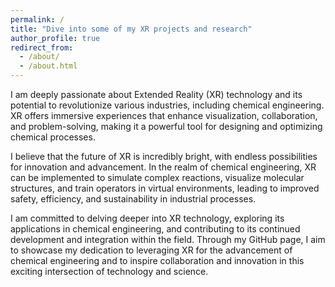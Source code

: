 ```yaml
---
permalink: /
title: "Dive into some of my XR projects and research"
author_profile: true
redirect_from: 
  - /about/
  - /about.html
---
```


I am deeply passionate about Extended Reality (XR) technology and its potential to revolutionize various industries, including chemical engineering. XR offers immersive experiences that enhance visualization, collaboration, and problem-solving, making it a powerful tool for designing and optimizing chemical processes.

I believe that the future of XR is incredibly bright, with endless possibilities for innovation and advancement. In the realm of chemical engineering, XR can be implemented to simulate complex reactions, visualize molecular structures, and train operators in virtual environments, leading to improved safety, efficiency, and sustainability in industrial processes.

I am committed to delving deeper into XR technology, exploring its applications in chemical engineering, and contributing to its continued development and integration within the field. Through my GitHub page, I aim to showcase my dedication to leveraging XR for the advancement of chemical engineering and to inspire collaboration and innovation in this exciting intersection of technology and science.
